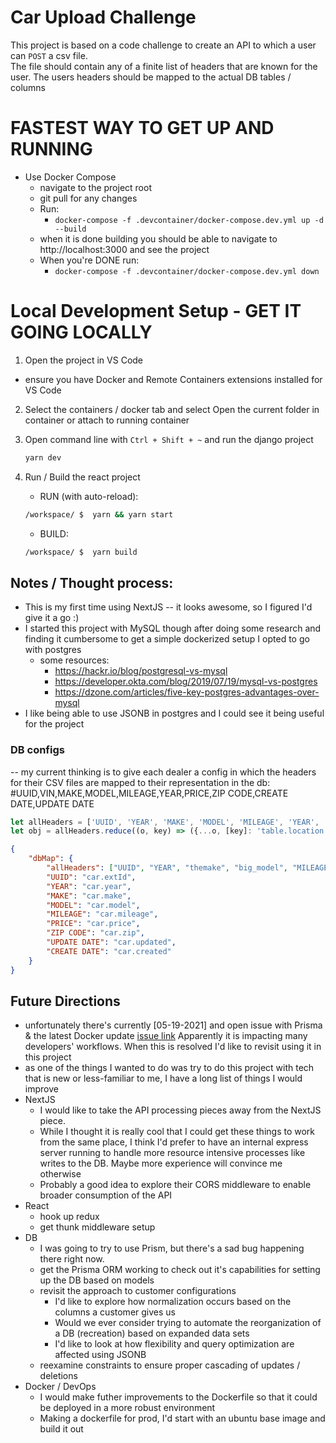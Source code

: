 # Car Upload Challenge

This project is based on a code challenge to create an API to which a user can `POST` a csv file. 
<br>The file should contain any of a finite list of headers that are known for the user. The users headers should be mapped to the actual DB tables / columns


# FASTEST WAY TO GET UP AND RUNNING
- Use Docker Compose
    - navigate to the project root 
    - git pull for any changes
    - Run:
        - `docker-compose -f .devcontainer/docker-compose.dev.yml up -d --build`
    - when it is done building you should be able to navigate to http://localhost:3000 and see the project
    - When you're DONE run:
        - `docker-compose -f .devcontainer/docker-compose.dev.yml down`


# Local Development Setup - GET IT GOING LOCALLY
[comment]: <> (<details><summary><b>Show instructions</b></summary>)

1. Open the project in VS Code
- ensure you have Docker and Remote Containers extensions installed for VS Code

2. Select the containers / docker tab and select Open the current folder in container or attach to running container

3. Open command line with `Ctrl + Shift + ~` and run the django project

    ```bash
    yarn dev
    ```

4. Run / Build the react project
    - RUN (with auto-reload):
    ```bash
    /workspace/ $  yarn && yarn start
    ```

    - BUILD:
    ```bash
    /workspace/ $  yarn build
    ```



## Notes / Thought process:
- This is my first time using NextJS -- it looks awesome, so I figured I'd give it a go :) 
- I started this project with MySQL though after doing some research and finding it cumbersome to get a simple dockerized setup I opted to go with postgres
    - some resources: 
      - https://hackr.io/blog/postgresql-vs-mysql
      - https://developer.okta.com/blog/2019/07/19/mysql-vs-postgres
      - https://dzone.com/articles/five-key-postgres-advantages-over-mysql
- I like being able to use JSONB in postgres and I could see it being useful for the project
### DB configs
-- my current thinking is to give each dealer a config in which the headers for their CSV files are mapped to their representation in the db:
#UUID,VIN,MAKE,MODEL,MILEAGE,YEAR,PRICE,ZIP CODE,CREATE DATE,UPDATE DATE
```javascript
let allHeaders = ['UUID', 'YEAR', 'MAKE', 'MODEL', 'MILEAGE', 'YEAR', 'PRICE', 'ZIP CODE', 'UPDATE DATE', 'CREATE DATE']
let obj = allHeaders.reduce((o, key) => ({...o, [key]: 'table.location'}), {})
```
```json
{
	"dbMap": {
		"allHeaders": ["UUID", "YEAR", "themake", "big_model", "MILEAGE", "YEAR", "PRICE", "ZIP CODE", "UPDATE DATE", "CREATE DATE"],
		"UUID": "car.extId",
		"YEAR": "car.year",
		"MAKE": "car.make",
		"MODEL": "car.model",
		"MILEAGE": "car.mileage",
		"PRICE": "car.price",
		"ZIP CODE": "car.zip",
		"UPDATE DATE": "car.updated",
		"CREATE DATE": "car.created"
	}
}
```


## Future Directions
- unfortunately there's currently [05-19-2021] and open issue with Prisma & the latest Docker update [issue link](https://github.com/prisma/prisma/issues/5304)
    Apparently it is impacting many developers' workflows. When this is resolved I'd like to revisit using it in this project
- as one of the things I wanted to do was try to do this project with tech that is new or less-familiar to me, I have a long list of things I would improve
- NextJS
  - I would like to take the API processing pieces away from the NextJS piece.
  - While I thought it is really cool that I could get these things to work from the same place, I think I'd prefer to have an internal express server running to handle more resource intensive processes like writes to the DB. Maybe more experience will convince me otherwise
  - Probably a good idea to explore their CORS middleware to enable broader consumption of the API 
- React
    - hook up redux
    - get thunk middleware setup
- DB
    - I was going to try to use Prism, but there's a sad bug happening there right now.
    - get the Prisma ORM working to check out it's capabilities for setting up the DB based on models
    - revisit the approach to customer configurations 
        - I'd like to explore how normalization occurs based on the columns a customer gives us
        - Would we ever consider trying to automate the reorganization of a DB (recreation) based on expanded data sets
        - I'd like to look at how flexibility and query optimization are affected using JSONB
    - reexamine constraints to ensure proper cascading of updates / deletions
- Docker / DevOps
    - I would make futher improvements to the Dockerfile so that it could be deployed in a more robust environment
    - Making a dockerfile for prod, I'd start with an ubuntu base image and build it out

